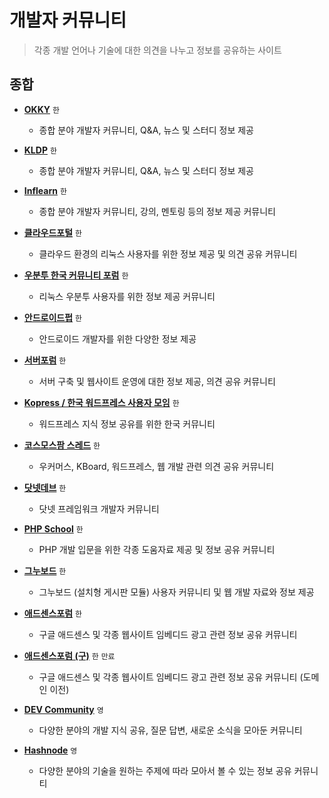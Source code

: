 # 개발자 커뮤니티

> 각종 개발 언어나 기술에 대한 의견을 나누고 정보를 공유하는 사이트

## 종합

- **[OKKY](https://okky.kr)** `한`

  - 종합 분야 개발자 커뮤니티, Q&A, 뉴스 및 스터디 정보 제공

- **[KLDP](https://kldp.org)** `한`

  - 종합 분야 개발자 커뮤니티, Q&A, 뉴스 및 스터디 정보 제공

- **[Inflearn](https://www.inflearn.com)** `한`

  - 종합 분야 개발자 커뮤니티, 강의, 멘토링 등의 정보 제공 커뮤니티

- **[클라우드포털](https://www.linux.co.kr)** `한`

  - 클라우드 환경의 리눅스 사용자를 위한 정보 제공 및 의견 공유 커뮤니티

- **[우분투 한국 커뮤니티 포럼](https://forum.ubuntu-kr.org)** `한`

  - 리눅스 우분투 사용자를 위한 정보 제공 커뮤니티

- **[안드로이드펍](https://www.androidpub.com)** `한`

  - 안드로이드 개발자를 위한 다양한 정보 제공

- **[서버포럼](https://svrforum.com)** `한`

  - 서버 구축 및 웹사이트 운영에 대한 정보 제공, 의견 공유 커뮤니티

- **[Kopress / 한국 워드프레스 사용자 모임](https://kopress.kr)** `한`

  - 워드프레스 지식 정보 공유를 위한 한국 커뮤니티

- **[코스모스팜 스레드](https://www.cosmosfarm.com/threads)** `한`

  - 우커머스, KBoard, 워드프레스, 웹 개발 관련 의견 공유 커뮤니티

- **[닷넷데브](https://forum.dotnetdev.kr)** `한`

  - 닷넷 프레임워크 개발자 커뮤니티

- **[PHP School](https://www.phpschool.com)** `한`

  - PHP 개발 입문을 위한 각종 도움자료 제공 및 정보 공유 커뮤니티

- **[그누보드](https://sir.kr)** `한`

  - 그누보드 (설치형 게시판 모듈) 사용자 커뮤니티 및 웹 개발 자료와 정보 제공

- **[애드센스포럼](https://adsenseforum2.co.kr)** `한`

  - 구글 애드센스 및 각종 웹사이트 임베디드 광고 관련 정보 공유 커뮤니티

- **[애드센스포럼 (구)](https://adsenseforum.co.kr)** `한` `만료`

  - 구글 애드센스 및 각종 웹사이트 임베디드 광고 관련 정보 공유 커뮤니티 (도메인 이전)

- **[DEV Community](https://dev.to)** `영`

  - 다양한 분야의 개발 지식 공유, 질문 답변, 새로운 소식을 모아둔 커뮤니티

- **[Hashnode](https://hashnode.com)** `영`

  - 다양한 분야의 기술을 원하는 주제에 따라 모아서 볼 수 있는 정보 공유 커뮤니티
